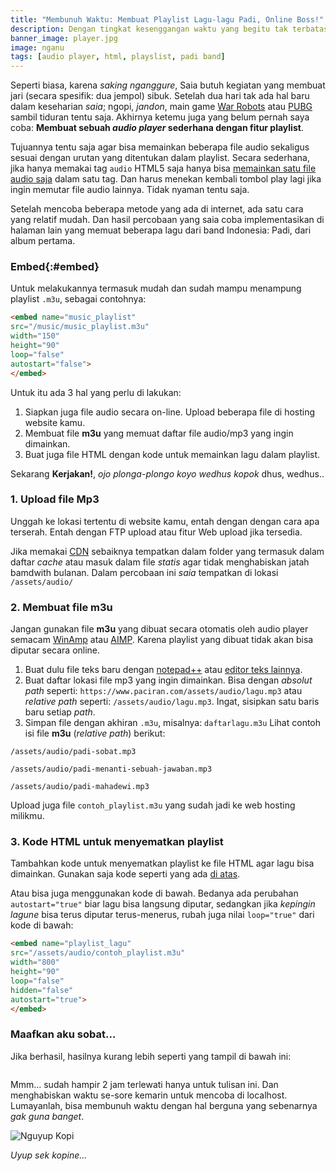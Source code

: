 ```yaml
---
title: "Membunuh Waktu: Membuat Playlist Lagu-lagu Padi, Online Boss!"
description: Dengan tingkat kesenggangan waktu yang begitu tak terbatas,
banner_image: player.jpg
image: nganu
tags: [audio player, html, playslist, padi band]
---
```

Seperti biasa, karena _saking nganggure_, Saia butuh kegiatan yang membuat jari (secara spesifik: dua jempol) sibuk. Setelah dua hari tak ada hal baru dalam keseharian _saia_; ngopi, _jandon_, main game [War Robots](https://warrobots.net/en) atau [PUBG](http://www.pubgmobile.com/en-US) sambil tiduran tentu saja. Akhirnya ketemu juga yang belum pernah saya coba: **Membuat sebuah _audio player_ sederhana dengan fitur playlist**. 
<!--more-->

Tujuannya tentu saja agar bisa memainkan beberapa file audio sekaligus sesuai dengan urutan yang ditentukan dalam playlist. Secara sederhana, jika hanya memakai tag `audio` HTML5 saja hanya bisa [memainkan satu file audio saja](https://www.knoacc.org/2012/10/menambah-audio-ke-blog-web-dengan-html5.html) dalam satu tag. Dan harus menekan kembali tombol play lagi jika ingin memutar file audio lainnya. Tidak nyaman tentu saja.

Setelah mencoba beberapa metode yang ada di internet, ada satu cara yang relatif mudah. Dan hasil percobaan yang saia coba implementasikan di halaman lain yang memuat beberapa lagu dari band Indonesia: Padi, dari album pertama.

### Embed{:#embed}

Untuk melakukannya termasuk mudah dan sudah mampu menampung playlist `.m3u`, sebagai contohnya:

```html
<embed name="music_playlist"
src="/music/music_playlist.m3u"
width="150"
height="90"
loop="false"
autostart="false">
</embed>
```

Untuk itu ada 3 hal yang perlu di lakukan:
1. Siapkan juga file audio secara on-line. Upload beberapa file di hosting website kamu.
2. Membuat file **m3u** yang memuat daftar file audio/mp3 yang ingin dimainkan.
3. Buat juga file HTML dengan kode untuk memainkan lagu dalam playlist.

Sekarang **Kerjakan!**, _ojo plonga-plongo koyo wedhus kopok_ dhus, wedhus..

### 1. Upload file Mp3

Unggah ke lokasi tertentu di website kamu, entah dengan dengan cara apa terserah. Entah dengan FTP upload atau fitur Web upload jika tersedia.

Jika memakai [CDN](https://en.wikipedia.org/wiki/Content_delivery_network) sebaiknya tempatkan dalam folder yang termasuk dalam daftar _cache_ atau masuk dalam file _statis_ agar tidak menghabiskan jatah bamdwith bulanan. Dalam percobaan ini _saia_ tempatkan di lokasi `/assets/audio/`

### 2. Membuat file m3u

Jangan gunakan file **m3u** yang dibuat secara otomatis oleh audio player semacam [WinAmp](http://www.winamp.com/index.html) atau [AIMP](https://aimp.ru). Karena playlist yang dibuat tidak akan bisa diputar secara online.

1. Buat dulu file teks baru dengan [notepad++](https://notepad-plus-plus.org/download/v7.5.8.html) atau [editor teks lainnya](https://mi.knoacc.org/aplikasi-editor-kode-sumber-terbaik-web-developer-progammer).
2. Buat daftar lokasi file mp3 yang ingin dimainkan. Bisa dengan _absolut path_ seperti: `https://www.paciran.com/assets/audio/lagu.mp3` atau _relative path_ seperti: `/assets/audio/lagu.mp3`. Ingat, sisipkan satu baris baru setiap _path_.
3. Simpan file dengan akhiran `.m3u`, misalnya: `daftarlagu.m3u` 
Lihat contoh isi file **m3u** (_relative path_) berikut:

```plain
/assets/audio/padi-sobat.mp3

/assets/audio/padi-menanti-sebuah-jawaban.mp3

/assets/audio/padi-mahadewi.mp3
```

Upload juga file `contoh_playlist.m3u` yang sudah jadi ke web hosting milikmu.

### 3. Kode HTML untuk menyematkan playlist

Tambahkan kode untuk menyematkan playlist ke file HTML agar lagu bisa dimainkan. Gunakan saja kode seperti yang ada [di atas](#embed).

Atau bisa juga menggunakan kode di bawah. Bedanya ada perubahan `autostart="true"` biar lagu bisa langsung diputar, sedangkan jika _kepingin lagune_ bisa terus diputar terus-menerus, rubah juga nilai `loop="true"` dari kode di bawah:

```html
<embed name="playlist_lagu"
src="/assets/audio/contoh_playlist.m3u"
width="800"
height="90"
loop="false"
hidden="false"
autostart="true">
</embed>
```

### Maafkan aku sobat...

Jika berhasil, hasilnya kurang lebih seperti yang tampil di bawah ini:

<div class="responsive-video"><embed class="responsive-item" name="playlist_lagu"
src="/assets/audio/contoh_playlist.m3u"
width="800"
height="90"
loop="false"
hidden="false"
autostart="true"></embed></div>

Mmm... sudah hampir 2 jam terlewati hanya untuk tulisan ini. Dan menghabiskan waktu se-sore kemarin untuk mencoba di localhost. Lumayanlah, bisa membunuh waktu dengan hal berguna yang sebenarnya _gak guna banget_.

![Nguyup Kopi](ngopi.jpg)

_Uyup sek kopine..._
